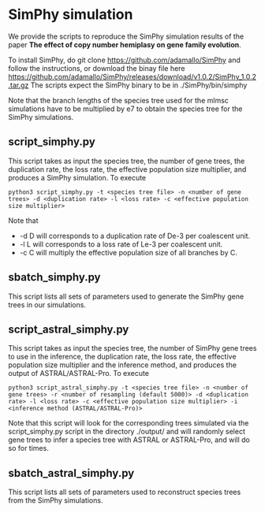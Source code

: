 # SimPhy simulation

We provide the scripts to reproduce the SimPhy simulation results of the paper **The effect of copy number hemiplasy on gene family evolution**. 

To install SimPhy, do git clone https://github.com/adamallo/SimPhy and follow the instructions, or download the binay file here https://github.com/adamallo/SimPhy/releases/download/v1.0.2/SimPhy_1.0.2.tar.gz
The scripts expect the SimPhy binary to be in ./SimPhy/bin/simphy

Note that the branch lengths of the species tree used for the mlmsc simulations have to be  multiplied by e7 to obtain the species tree for the SimPhy simulations.

## script_simphy.py
This script takes as input the species tree, the number of gene trees, the duplication rate, the loss rate, the effective population size multiplier, and produces a SimPhy simulation. To execute
```
python3 script_simphy.py -t <species tree file> -n <number of gene trees> -d <duplication rate> -l <loss rate> -c <effective population size multiplier> 

```
Note that 

* -d D will corresponds to a duplication rate of De-3 per coalescent unit.
* -l L will corresponds to a loss rate of Le-3 per coalescent unit.
* -c C will multiply the effective population size  of all branches by C.

## sbatch_simphy.py
This script lists all sets of parameters used to generate the SimPhy gene trees in our simulations.

## script_astral_simphy.py

This script takes as input the species tree, the number of SimPhy gene trees to use in the inference, the duplication rate, the loss rate, the effective population size multiplier and the inference method, and produces the output of ASTRAL/ASTRAL-Pro. 
To execute
```
python3 script_astral_simphy.py -t <species tree file> -n <number of gene trees> -r <number of resampling (default 5000)> -d <duplication rate> -l <loss rate> -c <effective population size multiplier> -i <inference method (ASTRAL/ASTRAL-Pro)>

```

Note that this script will look for the corresponding trees simulated via the script_simphy.py script in the directory ./output/ and will randomly select <number of gene trees>  gene trees to infer a species tree with ASTRAL or ASTRAL-Pro, and will do so for <number of resampling> times.

## sbatch_astral_simphy.py

This script lists all sets of parameters used to reconstruct species trees from the SimPhy simulations.
